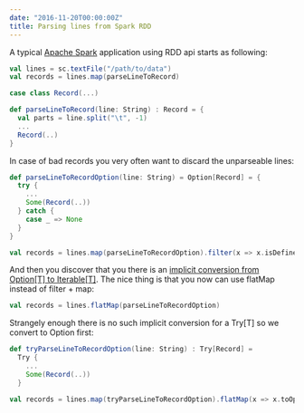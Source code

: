 ```yaml
---
date: "2016-11-20T00:00:00Z"
title: Parsing lines from Spark RDD
---
```

A typical [Apache Spark](http://spark.apache.org/) application using RDD api starts as following:

```scala
val lines = sc.textFile("/path/to/data")
val records = lines.map(parseLineToRecord)

case class Record(...)

def parseLineToRecord(line: String) : Record = {
  val parts = line.split("\t", -1)
  ...
  Record(..)
}
```

In case of bad records you very often want to discard the unparseable lines:

```scala
def parseLineToRecordOption(line: String) = Option[Record] = {
  try {
    ...
    Some(Record(..))
  } catch {
    case _ => None
  }
}

val records = lines.map(parseLineToRecordOption).filter(x => x.isDefined).map(x => x.get)
```

And then you discover that you there is an [implicit conversion from Option[T] to Iterable[T]](https://github.com/scala/scala/blob/2.12.x/src/library/scala/Option.scala).
The nice thing is that you now can use flatMap instead of filter + map:

```scala
val records = lines.flatMap(parseLineToRecordOption)
```

Strangely enough there is no such implicit conversion for a Try[T] so we convert to Option first:

```scala
def tryParseLineToRecordOption(line: String) : Try[Record] =
  Try {
    ...
    Some(Record(..))
  }

val records = lines.map(tryParseLineToRecordOption).flatMap(x => x.toOption)
```
